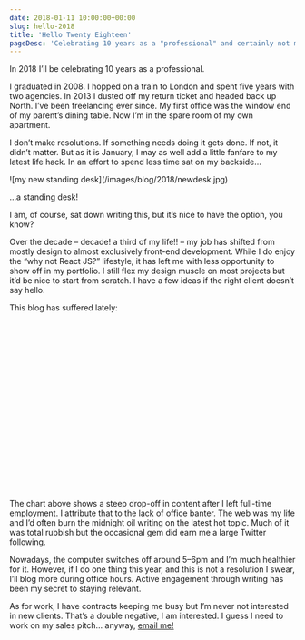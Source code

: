 ```yaml
---
date: 2018-01-11 10:00:00+00:00
slug: hello-2018
title: 'Hello Twenty Eighteen'
pageDesc: 'Celebrating 10 years as a "professional" and certainly not making new year resolutions.'
---
```


In 2018 I’ll be celebrating 10 years as a professional.

I graduated in 2008. I hopped on a train to London and spent five years with two agencies. In 2013 I dusted off my return ticket and headed back up North. I’ve been freelancing ever since. My first office was the window end of my parent’s dining table. Now I’m in the spare room of my own apartment.

I don’t make resolutions. If something needs doing it gets done. If not, it didn’t matter. But as it is January, I may as well add a little fanfare to my latest life hack. In an effort to spend less time sat on my backside…

<p class="b-post__image">![my new standing desk](/images/blog/2018/newdesk.jpg)</p>

…a standing desk!

I am, of course, sat down writing this, but it’s nice to have the option, you know?

Over the decade – decade! a third of my life!! – my job has shifted from mostly design to almost exclusively front-end development. While I do enjoy the “why not React JS?” lifestyle, it has left me with less opportunity to show off in my portfolio. I still flex my design muscle on most projects but it’d be nice to start from scratch. I have a few ideas if the right client doesn’t say hello.

This blog has suffered lately:

<p class="b-post__image">
  <span id="blogchart" style="display: block; width:100%; min-height: 300px"></span>
</p>

The chart above shows a steep drop-off in content after I left full-time employment. I attribute that to the lack of office banter. The web was my life and I’d often burn the midnight oil writing on the latest hot topic. Much of it was total rubbish but the occasional gem did earn me a large Twitter following.

Nowadays, the computer switches off around 5–6pm and I’m much healthier for it. However, if I do one thing this year, and this is not a resolution I swear, I’ll blog more during office hours. Active engagement through writing has been my secret to staying relevant.

As for work, I have contracts keeping me busy but I’m never not interested in new clients. That’s a double negative, I am interested. I guess I need to work on my sales pitch… anyway, [email me!](/contact)

<script defer data-lazy="script">
(function (win) {
  if (!win.__20180111_update) {
    win.__20180111_update = function() {
      try {
        if (!win.__20180111_chart) {
          win.__20180111_chart = new win.google.visualization.BarChart(
            document.getElementById('blogchart')
          );
          win.__20180111_data = win.google.visualization.arrayToDataTable([
            ['Year', 'Blogs', {role: 'style'}],
            ['2009', 29, '#a1e5cf'],
            ['2010', 42, '#1d97bf'],
            ['2011', 53, '#ff6680'],
            ['2012', 54, '#a1e5cf'],
            ['2013', 41, '#1d97bf'],
            ['2014', 15, '#ff6680'],
            ['2015', 15, '#a1e5cf'],
            ['2016', 10, '#1d97bf'],
            ['2017', 8, '#ff6680']
          ]);
        }
        win.__20180111_chart.draw(win.__20180111_data, {
          title: 'dbushell.com blogs per annum',
          legend: {position: 'none'}
        });
      } catch (err) {
        win.__20180111_destroy();
      }
    };
  }
  if (!win.__20180111_destroy) {
    win.__20180111_destroy = function() {
      win.__20180111_chart = null;
      win.removeEventListener('resize', win.__20180111_update);
      win.removeEventListener('orientationchange', win.__20180111_update);
    }
  }
  if (!win.__20180111_setup) {
      win.__20180111_setup = function() {
      win.__20180111_destroy();
      win.google.charts.load('current', {packages: ['corechart']});
      win.google.charts.setOnLoadCallback(win.__20180111_update);
      win.addEventListener('resize', win.__20180111_update);
      win.addEventListener('orientationchange', win.__20180111_update);
    }
  }
  if (!win.__20180111_load) {
      win.__20180111_load = function() {
      if (win.google && win.google.charts) {
        win.__20180111_setup();
      } else {
        win.dbushell.load('https://www.gstatic.com/charts/loader.js', __20180111_setup);
      }
    }
  }
  if (win.dbushell && win.dbushell.isUniversal) {
    win.__20180111_load();
  } else {
    win.addEventListener('load', win.__20180111_load);
  }
})(window);
</script>
